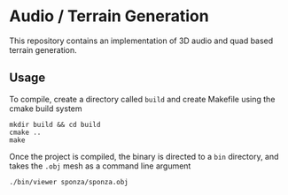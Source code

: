 # Audio / Terrain Generation

This repository contains an implementation of 3D audio and quad based terrain generation.

## Usage

To compile, create a directory called `build` and create Makefile using the cmake build system

    mkdir build && cd build
    cmake ..
    make

Once the project is compiled, the binary is directed to a `bin` directory, and takes the `.obj` mesh as a command line argument

    ./bin/viewer sponza/sponza.obj


